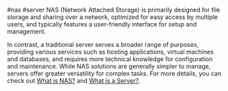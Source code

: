 #nas #server 
NAS (Network Attached Storage) is primarily designed for file storage and sharing over a network, optimized for easy access by multiple users, and typically features a user-friendly interface for setup and management. 

In contrast, a traditional server serves a broader range of purposes, providing various services such as hosting applications, virtual machines and databases, and requires more technical knowledge for configuration and maintenance. While NAS solutions are generally simpler to manage, servers offer greater versatility for complex tasks. For more details, you can check out [What is NAS?](https://www.howtogeek.com/712649/what-is-nas-network-attached-storage/) and [What is a Server?](https://www.techtarget.com/whatis/definition/server).